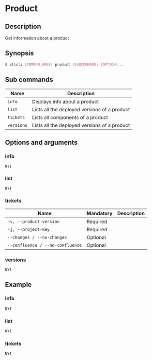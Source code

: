 # Product
## Description
 Get information about a product
## Synopsis
```bash
$ atlcli [COMMON_ARGS] product [SUBCOMMAND] [OPTION]...
```
## Sub commands

| Name       | Description                                  |
|------------|----------------------------------------------|
| `info`     | Displays info about a product                |
| `list`     | Lists all the deployed versions of a product |
| `tickets`  | Lists all components of a product            |
| `versions` | Lists all the deployed versions of a product |

## Options and arguments
### info
`NYI`
### **list**
`NYI`

### **tickets**
| Name                             | Mandatory | Description |
|----------------------------------|-----------|-------------|
| `-v, --product-version`          | Required  |             |
| `-j, --project-key`              | Required  |             |
| `--changes / --no-changes`       | Optional  |             |
| `--confluence / --no-confluence` | Optional  |             |

### versions
`NYI`

## Example
### info
```bash
NYI
```
### list
```bash
NYI
```
### tickets
```bash
NYI
```